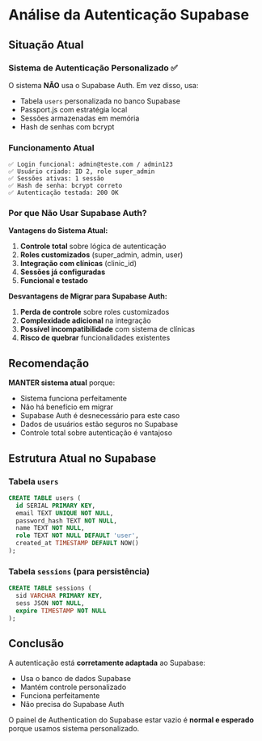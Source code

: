 # Análise da Autenticação Supabase

## Situação Atual

### Sistema de Autenticação Personalizado ✅
O sistema **NÃO** usa o Supabase Auth. Em vez disso, usa:
- Tabela `users` personalizada no banco Supabase
- Passport.js com estratégia local
- Sessões armazenadas em memória
- Hash de senhas com bcrypt

### Funcionamento Atual
```
✅ Login funcional: admin@teste.com / admin123
✅ Usuário criado: ID 2, role super_admin
✅ Sessões ativas: 1 sessão
✅ Hash de senha: bcrypt correto
✅ Autenticação testada: 200 OK
```

### Por que Não Usar Supabase Auth?

**Vantagens do Sistema Atual:**
1. **Controle total** sobre lógica de autenticação
2. **Roles customizados** (super_admin, admin, user)
3. **Integração com clínicas** (clinic_id)
4. **Sessões já configuradas**
5. **Funcional e testado**

**Desvantagens de Migrar para Supabase Auth:**
1. **Perda de controle** sobre roles customizados
2. **Complexidade adicional** na integração
3. **Possível incompatibilidade** com sistema de clínicas
4. **Risco de quebrar** funcionalidades existentes

## Recomendação

**MANTER sistema atual** porque:
- Sistema funciona perfeitamente
- Não há benefício em migrar
- Supabase Auth é desnecessário para este caso
- Dados de usuários estão seguros no Supabase
- Controle total sobre autenticação é vantajoso

## Estrutura Atual no Supabase

### Tabela `users`
```sql
CREATE TABLE users (
  id SERIAL PRIMARY KEY,
  email TEXT UNIQUE NOT NULL,
  password_hash TEXT NOT NULL,
  name TEXT NOT NULL,
  role TEXT NOT NULL DEFAULT 'user',
  created_at TIMESTAMP DEFAULT NOW()
);
```

### Tabela `sessions` (para persistência)
```sql
CREATE TABLE sessions (
  sid VARCHAR PRIMARY KEY,
  sess JSON NOT NULL,
  expire TIMESTAMP NOT NULL
);
```

## Conclusão

A autenticação está **corretamente adaptada** ao Supabase:
- Usa o banco de dados Supabase
- Mantém controle personalizado
- Funciona perfeitamente
- Não precisa do Supabase Auth

O painel de Authentication do Supabase estar vazio é **normal e esperado** porque usamos sistema personalizado.